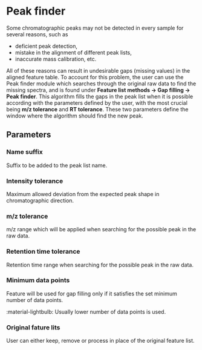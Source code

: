 # Peak finder

Some chromatographic peaks may not be detected in every sample for several reasons, such as

- deficient peak detection,
- mistake in the alignment of different peak lists,
- inaccurate mass calibration, etc.

All of these reasons can result in undesirable gaps (missing values) in the aligned feature table. To account for this problem, the user can use the Peak finder module which searches through the original raw data to find the missing spectra, and is found under **Feature list methods → Gap filling → Peak finder**.
This algorithm fills the gaps in the peak list when it is possible according with the parameters defined by the user, with the most crucial being **m/z tolerance** and **RT tolerance**. These two parameters define the window where the algorithm should find the new peak. 


## Parameters

### Name suffix
Suffix to be added to the peak list name. 

### Intensity tolerance
Maximum allowed deviation from the expected peak shape in chromatographic direction.

### m/z tolerance
m/z range which will be applied when searching for the possible peak in the raw data.

### Retention time tolerance
Retention time range when searching for the possible peak in the raw data.

### Minimum data points
Feature will be used for gap filling only if it satisfies the set minimum number of data points.

:material-lightbulb: Usually lower number of data points is used.

### Original fature lits
User can either keep, remove or process in place of the original feature list.

